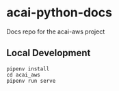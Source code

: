 # acai-python-docs

Docs repo for the acai-aws project

## Local Development

```
pipenv install
cd acai_aws
pipenv run serve
```
